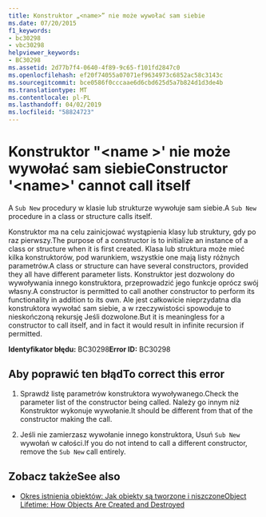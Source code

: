```yaml
---
title: Konstruktor „<name>” nie może wywołać sam siebie
ms.date: 07/20/2015
f1_keywords:
- bc30298
- vbc30298
helpviewer_keywords:
- BC30298
ms.assetid: 2d77b7f4-0640-4f89-9c65-f101fd2847c0
ms.openlocfilehash: ef20f74055a07071ef9634973c6852ac58c3143c
ms.sourcegitcommit: bce0586f0cccaae6d6cbd625d5a7b824d1d3de4b
ms.translationtype: MT
ms.contentlocale: pl-PL
ms.lasthandoff: 04/02/2019
ms.locfileid: "58824723"
---
```

# <a name="constructor-name-cannot-call-itself"></a><span data-ttu-id="6eefa-102">Konstruktor "\<name >' nie może wywołać sam siebie</span><span class="sxs-lookup"><span data-stu-id="6eefa-102">Constructor '\<name>' cannot call itself</span></span>
<span data-ttu-id="6eefa-103">A `Sub New` procedury w klasie lub strukturze wywołuje sam siebie.</span><span class="sxs-lookup"><span data-stu-id="6eefa-103">A `Sub New` procedure in a class or structure calls itself.</span></span>  
  
 <span data-ttu-id="6eefa-104">Konstruktor ma na celu zainicjować wystąpienia klasy lub struktury, gdy po raz pierwszy.</span><span class="sxs-lookup"><span data-stu-id="6eefa-104">The purpose of a constructor is to initialize an instance of a class or structure when it is first created.</span></span> <span data-ttu-id="6eefa-105">Klasa lub struktura może mieć kilka konstruktorów, pod warunkiem, wszystkie one mają listy różnych parametrów.</span><span class="sxs-lookup"><span data-stu-id="6eefa-105">A class or structure can have several constructors, provided they all have different parameter lists.</span></span> <span data-ttu-id="6eefa-106">Konstruktor jest dozwolony do wywoływania innego konstruktora, przeprowadzić jego funkcje oprócz swój własny.</span><span class="sxs-lookup"><span data-stu-id="6eefa-106">A constructor is permitted to call another constructor to perform its functionality in addition to its own.</span></span> <span data-ttu-id="6eefa-107">Ale jest całkowicie nieprzydatna dla konstruktora wywołać sam siebie, a w rzeczywistości spowoduje to nieskończoną rekursję Jeśli dozwolone.</span><span class="sxs-lookup"><span data-stu-id="6eefa-107">But it is meaningless for a constructor to call itself, and in fact it would result in infinite recursion if permitted.</span></span>  
  
 <span data-ttu-id="6eefa-108">**Identyfikator błędu:** BC30298</span><span class="sxs-lookup"><span data-stu-id="6eefa-108">**Error ID:** BC30298</span></span>  
  
## <a name="to-correct-this-error"></a><span data-ttu-id="6eefa-109">Aby poprawić ten błąd</span><span class="sxs-lookup"><span data-stu-id="6eefa-109">To correct this error</span></span>  
  
1.  <span data-ttu-id="6eefa-110">Sprawdź listę parametrów konstruktora wywoływanego.</span><span class="sxs-lookup"><span data-stu-id="6eefa-110">Check the parameter list of the constructor being called.</span></span> <span data-ttu-id="6eefa-111">Należy go innym niż Konstruktor wykonuje wywołanie.</span><span class="sxs-lookup"><span data-stu-id="6eefa-111">It should be different from that of the constructor making the call.</span></span>  
  
2.  <span data-ttu-id="6eefa-112">Jeśli nie zamierzasz wywołanie innego konstruktora, Usuń `Sub New` wywołań w całości.</span><span class="sxs-lookup"><span data-stu-id="6eefa-112">If you do not intend to call a different constructor, remove the `Sub New` call entirely.</span></span>  
  
## <a name="see-also"></a><span data-ttu-id="6eefa-113">Zobacz także</span><span class="sxs-lookup"><span data-stu-id="6eefa-113">See also</span></span>

- [<span data-ttu-id="6eefa-114">Okres istnienia obiektów: Jak obiekty są tworzone i niszczone</span><span class="sxs-lookup"><span data-stu-id="6eefa-114">Object Lifetime: How Objects Are Created and Destroyed</span></span>](../../../visual-basic/programming-guide/language-features/objects-and-classes/object-lifetime-how-objects-are-created-and-destroyed.md)
